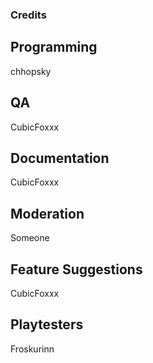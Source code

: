 ### Credits

## Programming
chhopsky  

## QA
CubicFoxxx

## Documentation
CubicFoxxx

## Moderation
Someone  

## Feature Suggestions
CubicFoxxx

## Playtesters
Froskurinn  
